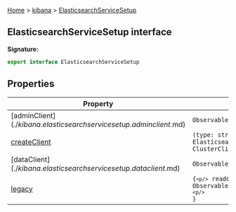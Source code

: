 [Home](./index) &gt; [kibana](./kibana.md) &gt; [ElasticsearchServiceSetup](./kibana.elasticsearchservicesetup.md)

## ElasticsearchServiceSetup interface


<b>Signature:</b>

```typescript
export interface ElasticsearchServiceSetup 
```

## Properties

|  Property | Type | Description |
|  --- | --- | --- |
|  [adminClient$](./kibana.elasticsearchservicesetup.adminclient$.md) | <code>Observable&lt;ClusterClient&gt;</code> |  |
|  [createClient](./kibana.elasticsearchservicesetup.createclient.md) | <code>(type: string, config: ElasticsearchClientConfig) =&gt; ClusterClient</code> |  |
|  [dataClient$](./kibana.elasticsearchservicesetup.dataclient$.md) | <code>Observable&lt;ClusterClient&gt;</code> |  |
|  [legacy](./kibana.elasticsearchservicesetup.legacy.md) | <code>{`<p/>`        readonly config$: Observable&lt;ElasticsearchConfig&gt;;`<p/>`    }</code> |  |

